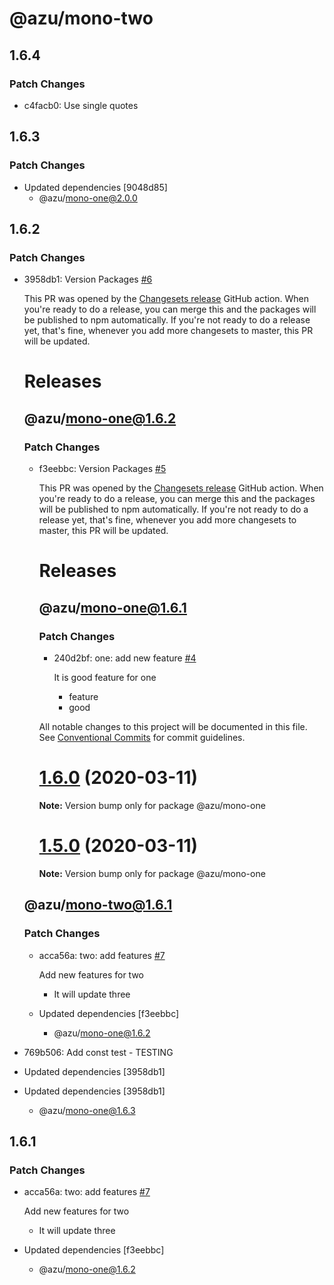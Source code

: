 # @azu/mono-two

## 1.6.4

### Patch Changes

- c4facb0: Use single quotes

## 1.6.3

### Patch Changes

- Updated dependencies [9048d85]
  - @azu/mono-one@2.0.0

## 1.6.2

### Patch Changes

- 3958db1: Version Packages [#6](https://github.com/azu/monorepo-release-changesets/pull/6)

  This PR was opened by the [Changesets release](https://github.com/changesets/action) GitHub action. When you're ready to do a release, you can merge this and the packages will be published to npm automatically. If you're not ready to do a release yet, that's fine, whenever you add more changesets to master, this PR will be updated.

  # Releases

  ## @azu/mono-one@1.6.2

  ### Patch Changes

  - f3eebbc: Version Packages [#5](https://github.com/azu/monorepo-release-changesets/pull/5)

    This PR was opened by the [Changesets release](https://github.com/changesets/action) GitHub action. When you're ready to do a release, you can merge this and the packages will be published to npm automatically. If you're not ready to do a release yet, that's fine, whenever you add more changesets to master, this PR will be updated.

    # Releases

    ## @azu/mono-one@1.6.1

    ### Patch Changes

    - 240d2bf: one: add new feature [#4](https://github.com/azu/monorepo-release-changesets/pull/4)

      It is good feature for one

      - feature
      - good

    All notable changes to this project will be documented in this file.
    See [Conventional Commits](https://conventionalcommits.org) for commit guidelines.

    # [1.6.0](https://github.com/azu/monorepo-release-changesets/compare/v1.5.0...v1.6.0) (2020-03-11)

    **Note:** Version bump only for package @azu/mono-one

    # [1.5.0](https://github.com/azu/monorepo-release-changesets/compare/v1.4.1...v1.5.0) (2020-03-11)

    **Note:** Version bump only for package @azu/mono-one

  ## @azu/mono-two@1.6.1

  ### Patch Changes

  - acca56a: two: add features [#7](https://github.com/azu/monorepo-release-changesets/pull/7)

    Add new features for two

    - It will update three

  - Updated dependencies [f3eebbc]
    - @azu/mono-one@1.6.2

- 769b506: Add const test - TESTING
- Updated dependencies [3958db1]
- Updated dependencies [3958db1]
  - @azu/mono-one@1.6.3

## 1.6.1

### Patch Changes

- acca56a: two: add features [#7](https://github.com/azu/monorepo-release-changesets/pull/7)

  Add new features for two

  - It will update three

- Updated dependencies [f3eebbc]
  - @azu/mono-one@1.6.2
